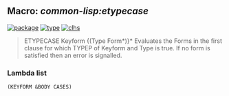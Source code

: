 ## Macro: ***common-lisp:etypecase***
[![package](https://img.shields.io/badge/Package-COMMON--LISP-5f9ea0.svg?style=social&colorA=999999)](../) [![type](https://img.shields.io/badge/Type-Macro-5f9ea0.svg?style=social&colorA=999999)](../#macro) [![clhs](https://img.shields.io/badge/CLHS-ETYPECASE-5f9ea0.svg?style=social&colorA=999999)](http://www.lispworks.com/documentation/HyperSpec/Body/m_tpcase.htm) 

> ETYPECASE Keyform {(Type Form*)}*
> Evaluates the Forms in the first clause for which TYPEP of Keyform and Type
> is true. If no form is satisfied then an error is signalled.

### Lambda list
```
(KEYFORM &BODY CASES)
```
